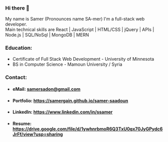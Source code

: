 ### Hi there 👋


My name is Samer (Pronounces name SA-mer) I'm a full-stack web developer.  
Main technical skills are React | JavaScript | HTML/CSS | jQuery | APIs | Node.js | SQL/NoSql | MongoDB | MERN  

### Education:    
- Certificate of Full Stack Web Development - University of Minnesota  
- BS in Computer Science - Mamoun University / Syria 

### Contact:  
- #### eMail: samersadon@gmail.com
- #### Portfolio: https://samergain.github.io/samer-saadoun
- #### LinkedIn: https://www.linkedin.com/in/ssamer
- #### Resume: https://drive.google.com/file/d/1ywhnrbmoR6Q3TxU0qx70JyGPydc6JrFf/view?usp=sharing
